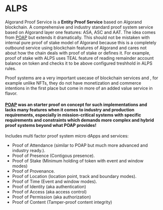 # ALPS

Algorand Proof Service is a **Entity Proof Service**  based on Algorand blockchain. A comprehensive and industry standard proof system service based on Algorand layer one features: ASA, ASC and AAT. The idea comes from [POAP](https://github.com/poap-xyz) but extends it dramatically. This should not be mistaken with internal pure proof of stake model of Algorand because this is a completely outbound service using blockchain features of Algorand and cares not about how the chain deals with proof of stake or defines it. For example, proof of stake with ALPS uses TEAL feature of reading remainder account balance on token and checks it to be above configured treshhold in ALPS rules.

Proof systems are a very important usecase of blockchain services and , for example unlike NFTs, they do not have monetization and commerce intentions in the first place but come in more of an added value service in flavor.

#### [POAP](https://github.com/poap-xyz) was an starter proof on concept for such implementations and lacks many features when it comes to industry and production requirements, especially in mission-critical systems with specific requirements and constraints which demands more complex and hybrid proof systems beyond what POAP provides!

Includes multi factor proof system micro dApps and services:

- Proof of Attendance (similar to POAP but much more advanced and industry ready.).
- Proof of Presence (Contigous presence).
- Proof of Stake (Minimum holding of token with event and window modes)
- Proof of Provenance.
- Proof of Location (location point, track and boundary modes).
- Proof of Time (Event and window modes).
- Proof of Identity (aka authentication)
- Proof of Access (aka access control)
- Proof of Permission (aka authorization)
- Proof of Content (Tamper-proof content integrity)
